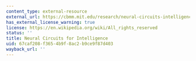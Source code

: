 ```yaml
---
content_type: external-resource
external_url: https://cbmm.mit.edu/research/neural-circuits-intelligence
has_external_license_warning: true
license: https://en.wikipedia.org/wiki/All_rights_reserved
status: ''
title: Neural Circuits for Intelligence
uid: 67caf208-f365-4b9f-8ac2-b9ce9f87d403
wayback_url: ''
---
```

